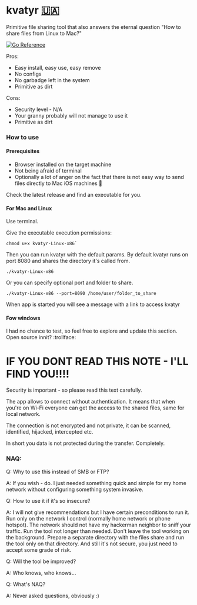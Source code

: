 # kvatyr [:ukraine:](https://savelife.in.ua/en/donate-en/)

Primitive file sharing tool that also answers the eternal question "How to share files from Linux to Mac?"

[![Go Reference](https://pkg.go.dev/badge/github.com/radikh/kvatyr.svg)](https://pkg.go.dev/github.com/radikh/kvatyr)

Pros:
 - Easy install, easy use, easy remove
 - No configs
 - No garbadge left in the system
 - Primitive as dirt
 
Cons:
 - Security level - N/A
 - Your granny probably will not manage to use it
 - Primitive as dirt

### How to use 

#### Prerequisites

- Browser installed on the target machine
- Not being afraid of terminal
- Optionally a lot of anger on the fact that there is not easy way to send files directly to Mac iOS machines :japanese_goblin:

Check the latest release and find an executable for you.

#### For Mac and Linux
Use terminal.

Give the executable execution permissions:

```
chmod u+x kvatyr-Linux-x86`
```

Then you can run kvatyr with the default params. By default kvatyr runs on port 8080 and shares the directory it's called from.
```
./kvatyr-Linux-x86
```

Or you can specify optional port and folder to share.

```
./kvatyr-Linux-x86 --port=8090 /home/user/folder_to_share
```

When app is started you will see a message with a link to access kvatyr

#### Fow windows

I had no chance to test, so feel free to explore and update this section. Open source innit? :trollface:

# IF YOU DONT READ THIS NOTE - I'LL FIND YOU!!!!
Security is important - so please read this text carefully.

The app allows to connect without authentication. It means that when you're on Wi-Fi everyone can get the access to the shared files, same for local network.

The connection is not encrypted and not private, it can be scanned, identified, hijacked, intercepted etc. 

In short you data is not protected during the transfer. Completely.

### NAQ:

Q: Why to use this instead of SMB or FTP?

A: If you wish - do. I just needed something quick and simple for my home network without configuring something system invasive.


Q: How to use it if it's so insecure?

A: I will not give recommendations but I have certain preconditions to run it. Run only on the network I control (normally home network or phone hotspot). The network should not have my hackerman neighbor to sniff your traffic. Run the tool not longer than needed. Don't leave the tool working on the background. Prepare a separate directory with the files share and run the tool only on that directory. And still it's not secure, you just need to accept some grade of risk.


Q: Will the tool be improved?

A: Who knows, who knows...


Q: What's NAQ?

A: Never asked questions, obviously :) 

